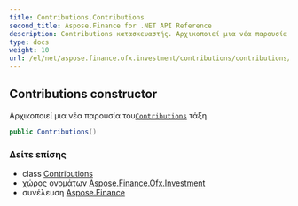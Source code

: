 ```yaml
---
title: Contributions.Contributions
second_title: Aspose.Finance for .NET API Reference
description: Contributions κατασκευαστής. Αρχικοποιεί μια νέα παρουσία τουContributions τάξη.
type: docs
weight: 10
url: /el/net/aspose.finance.ofx.investment/contributions/contributions/
---
```

## Contributions constructor

Αρχικοποιεί μια νέα παρουσία του[`Contributions`](../) τάξη.

```csharp
public Contributions()
```

### Δείτε επίσης

* class [Contributions](../)
* χώρος ονομάτων [Aspose.Finance.Ofx.Investment](../../contributions/)
* συνέλευση [Aspose.Finance](../../../)


